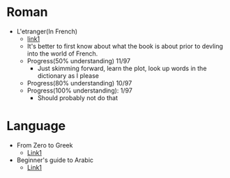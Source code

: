 # Roman
- L'etranger(In French)
  - [link1](https://www.anthropomada.com/bibliotheque/CAMUS-Letranger.pdf)
  - It's better to first know about what the book is about prior to devling into the world of French.
  - Progress(50% understanding) 11/97
    - Just skimming forward, learn the plot, look up words in the dictionary as I please
  - Progress(80% understanding) 10/97
  - Progress(100% understanding): 1/97
    - Should probably not do that


# Language
- From Zero to Greek
  - [Link1](http://www.dramata.com/ACL_2008_Zero_to_Greek_workshop.pdf)
- Beginner's guide to Arabic
  - [Link1](https://www.learnarabiconline.com/Beginners_Guide_To_Arabic.pdf)